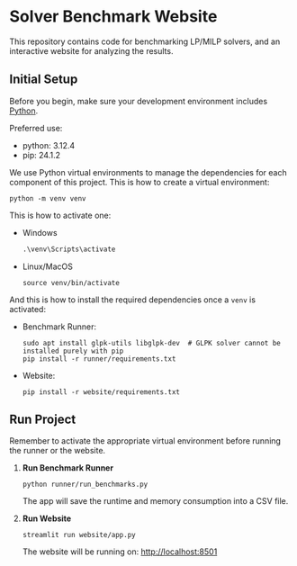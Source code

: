 # Solver Benchmark Website

This repository contains code for benchmarking LP/MILP solvers, and an interactive website for analyzing the results.

## Initial Setup

Before you begin, make sure your development environment includes [Python](https://www.python.org/).

Preferred use:
- python: 3.12.4
- pip: 24.1.2

We use Python virtual environments to manage the dependencies for each component of this project. This is how to create a virtual environment:
```shell
python -m venv venv
```
This is how to activate one:
- Windows
   ```cmd
   .\venv\Scripts\activate
   ```
- Linux/MacOS
   ```shell
   source venv/bin/activate
   ```
And this is how to install the required dependencies once a `venv` is activated:
- Benchmark Runner:
   ```shell
   sudo apt install glpk-utils libglpk-dev  # GLPK solver cannot be installed purely with pip
   pip install -r runner/requirements.txt
   ```
- Website:
   ```shell
   pip install -r website/requirements.txt
   ```

## Run Project

Remember to activate the appropriate virtual environment before running the runner or the website.

1. **Run Benchmark Runner**
   ```shell
   python runner/run_benchmarks.py
   ```

   The app will save the runtime and memory consumption into a CSV file.

1. **Run Website**
   ```shell
   streamlit run website/app.py
   ```
   The website will be running on: [http://localhost:8501](http://localhost:8501)
